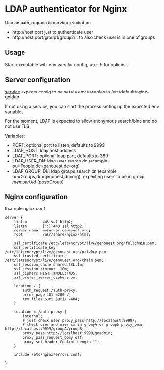 # LDAP authenticator for Nginx

Use an auth_request to service proxied to:

* http://host:port just to authenticate user
* http://host:port/group1/group2/..  to also check user is in one of groups

## Usage

Start executable with env vars for config, use -h for options.

## Server configuration

[service](services/nginx-goldap.service) expects config to be
set via env variables in /etc/default/nginx-goldap

If not using a service, you can start the process setting up the
expected env variables

For the moment, LDAP is expected to allow anonymous search/bind
and do not use TLS

Variables:

* PORT: optional port to listen, defaults to 9999
* LDAP_HOST: ldap host address
* LDAP_PORT: optional ldap port, defaults to 389
* LDAP_USER_DN: ldap user search dn (example: ou=People,dc=genouest,dc=org)
* LDAP_GROUP_DN: ldap groups search dn (example: ou=Groups,dc=genouest,dc=org), expecting users to be in group *memberUid* (posixGroup)

## Nginx configuration

Example nginx conf

    server {
        listen       443 ssl http2;
        listen       [::]:443 ssl http2;
        server_name  myserver.genouest.org;
        root         /usr/share/nginx/html;

        ssl_certificate /etc/letsencrypt/live/genouest.org/fullchain.pem;
        ssl_certificate_key /etc/letsencrypt/live/genouest.org/privkey.pem;
        ssl_trusted_certificate /etc/letsencrypt/live/genouest.org/chain.pem;
        ssl_session_cache shared:SSL:1m;
        ssl_session_timeout  10m;
        ssl_ciphers HIGH:!aNULL:!MD5;
        ssl_prefer_server_ciphers on;

        location / {
            auth_request /auth-proxy;
            error_page 401 =200 /;
            try_files $uri $uri/ =404;
        }

        location = /auth-proxy {
            internal;
            # just check user proxy_pass http://localhost:9999/;
            # check user and user is in groupA or groupB proxy_pass http://localhost:9999/groupA/groupB;
            proxy_pass http://localhost:9999/goadmin;
            proxy_pass_request_body off;
            proxy_set_header Content-Length "";
        }

        include /etc/nginx/errors.conf;

    }

